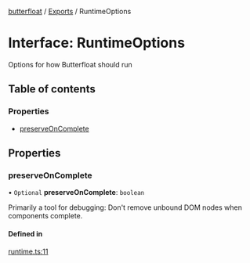 [butterfloat](../README.md) / [Exports](../modules.md) / RuntimeOptions

# Interface: RuntimeOptions

Options for how Butterfloat should run

## Table of contents

### Properties

- [preserveOnComplete](RuntimeOptions.md#preserveoncomplete)

## Properties

### preserveOnComplete

• `Optional` **preserveOnComplete**: `boolean`

Primarily a tool for debugging: Don't remove unbound DOM nodes when components complete.

#### Defined in

[runtime.ts:11](https://github.com/WorldMaker/butterfloat/blob/65246bd/runtime.ts#L11)
